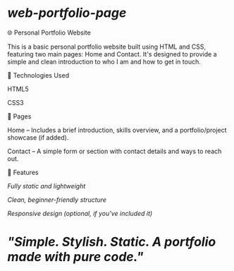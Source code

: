 # *web-portfolio-page*

🌐 Personal Portfolio Website

This is a basic personal portfolio website built using HTML and CSS, featuring two main pages: Home and Contact. It's designed to provide a simple and clean introduction to who I am and how to get in touch.

🔧 Technologies Used

HTML5

CSS3 

📄 Pages

Home – Includes a brief introduction, skills overview, and a portfolio/project showcase (if added).

Contact – A simple form or section with contact details and ways to reach out.

🚀 Features

*Fully static and lightweight*

*Clean, beginner-friendly structure*

*Responsive design (optional, if you've included it)*

# *"Simple. Stylish. Static. A portfolio made with pure code."*
